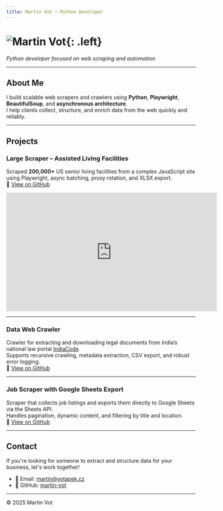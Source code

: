 ```yaml
---
title: Martin Vot – Python Developer
---
```


# ![Martin Vot](profile.jpg){: .left}

*Python developer focused on web scraping and automation*

---

## About Me

I build scalable web scrapers and crawlers using **Python**, **Playwright**, **BeautifulSoup**, and **asynchronous architecture**.  
I help clients collect, structure, and enrich data from the web quickly and reliably.

---

## Projects

### **Large Scraper – Assisted Living Facilities**
Scraped **200,000+** US senior living facilities from a complex JavaScript site using Playwright, async batching, proxy rotation, and XLSX export.  
🔗 [View on GitHub](https://github.com/martin-vot/large-scraper)

<iframe width="560" height="315" src="https://www.youtube.com/embed/Z8IsAic-KIU" title="Large Scraper Demo" frameborder="0" allow="accelerometer; autoplay; clipboard-write; encrypted-media; gyroscope; picture-in-picture" allowfullscreen></iframe>

---

### **Data Web Crawler**
Crawler for extracting and downloading legal documents from India’s national law portal [IndiaCode](https://www.indiacode.nic.in/).  
Supports recursive crawling, metadata extraction, CSV export, and robust error logging.  
🔗 [View on GitHub](https://github.com/Martin-vot/Data-Web-Crawler)

---

### **Job Scraper with Google Sheets Export**
Scraper that collects job listings and exports them directly to Google Sheets via the Sheets API.  
Handles pagination, dynamic content, and filtering by title and location.  
🔗 [View on GitHub](https://github.com/Martin-vot/Job-Scraper-w-GS-export)

---

## Contact

If you're looking for someone to extract and structure data for your business, let's work together!

- 📧 Email: [martin@votapek.cz](mailto:martin@votapek.cz)  
- 🐙 GitHub: [martin-vot](https://github.com/martin-vot)

---

© 2025 Martin Vot
